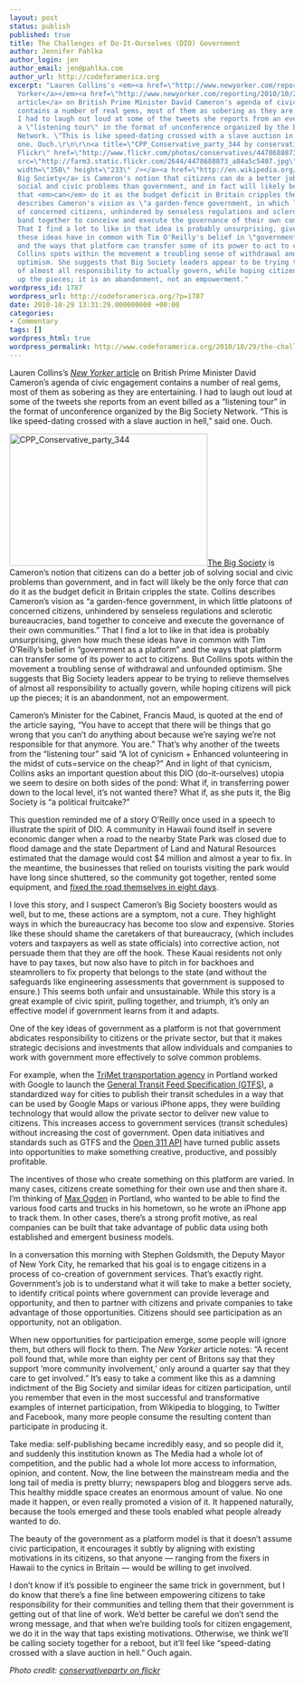 ```yaml
---
layout: post
status: publish
published: true
title: The Challenges of Do-It-Ourselves (DIO) Government
author: Jennifer Pahlka
author_login: jen
author_email: jen@pahlka.com
author_url: http://codeforamerica.org
excerpt: "Lauren Collins's <em><a href=\"http://www.newyorker.com/reporting/2010/10/25/101025fa_fact_collins\">New
  Yorker</a></em><a href=\"http://www.newyorker.com/reporting/2010/10/25/101025fa_fact_collins\">
  article</a> on British Prime Minister David Cameron's agenda of civic engagement
  contains a number of real gems, most of them as sobering as they are entertaining.
  I had to laugh out loud at some of the tweets she reports from an event billed as
  a \"listening tour\" in the format of unconference organized by the Big Society
  Network. \"This is like speed-dating crossed with a slave auction in hell,\" said
  one. Ouch.\r\n\r\n<a title=\"CPP_Conservative_party_344 by conservativeparty, on
  Flickr\" href=\"http://www.flickr.com/photos/conservatives/4478688873/\"><img class=\"alignleft\"
  src=\"http://farm3.static.flickr.com/2644/4478688873_a84a5c5407.jpg\" alt=\"CPP_Conservative_party_344\"
  width=\"350\" height=\"233\" /></a><a href=\"http://en.wikipedia.org/wiki/Big_Society\">The
  Big Society</a> is Cameron's notion that citizens can do a better job of solving
  social and civic problems than government, and in fact will likely be the only force
  that <em>can</em> do it as the budget deficit in Britain cripples the state. Collins
  describes Cameron's vision as \"a garden-fence government, in which little platoons
  of concerned citizens, unhindered by senseless regulations and sclerotic bureaucracies,
  band together to conceive and execute the governance of their own communities.\"
  That I find a lot to like in that idea is probably unsurprising, given how much
  these ideas have in common with Tim O'Reilly's belief in \"government as a platform\"
  and the ways that platform can transfer some of its power to act to citizens. But
  Collins spots within the movement a troubling sense of withdrawal and unfounded
  optimism. She suggests that Big Society leaders appear to be trying to relieve themselves
  of almost all responsibility to actually govern, while hoping citizens will pick
  up the pieces; it is an abandonment, not an empowerment."
wordpress_id: 1787
wordpress_url: http://codeforamerica.org/?p=1787
date: 2010-10-29 13:31:29.000000000 +00:00
categories:
- Commentary
tags: []
wordpress_html: true
wordpress_permalink: http://www.codeforamerica.org/2010/10/29/the-challenges-of-do-it-ourselves-dio-government/
---
```


<p>Lauren Collins’s <em><a href="http://www.newyorker.com/reporting/2010/10/25/101025fa_fact_collins">New Yorker</a></em><a href="http://www.newyorker.com/reporting/2010/10/25/101025fa_fact_collins"> article</a> on British Prime Minister David Cameron’s agenda of civic engagement contains a number of real gems, most of them as sobering as they are entertaining. I had to laugh out loud at some of the tweets she reports from an event billed as a “listening tour” in the format of unconference organized by the Big Society Network. “This is like speed-dating crossed with a slave auction in hell,” said one. Ouch.</p>
<p><a href="http://www.flickr.com/photos/conservatives/4478688873/" title="CPP_Conservative_party_344 by conservativeparty, on Flickr"><img alt="CPP_Conservative_party_344" class="alignleft" height="233" src="http://farm3.static.flickr.com/2644/4478688873_a84a5c5407.jpg" width="350"/></a><a href="http://en.wikipedia.org/wiki/Big_Society">The Big Society</a> is Cameron’s notion that citizens can do a better job of solving social and civic problems than government, and in fact will likely be the only force that <em>can</em> do it as the budget deficit in Britain cripples the state. Collins describes Cameron’s vision as “a garden-fence government, in which little platoons of concerned citizens, unhindered by senseless regulations and sclerotic bureaucracies, band together to conceive and execute the governance of their own communities.” That I find a lot to like in that idea is probably unsurprising, given how much these ideas have in common with Tim O’Reilly’s belief in “government as a platform” and the ways that platform can transfer some of its power to act to citizens. But Collins spots within the movement a troubling sense of withdrawal and unfounded optimism. She suggests that Big Society leaders appear to be trying to relieve themselves of almost all responsibility to actually govern, while hoping citizens will pick up the pieces; it is an abandonment, not an empowerment.<span id="more-1787"></span></p>
<p>Cameron’s Minister for the Cabinet, Francis Maud, is quoted at the end of the article saying, “You have to accept that there will be things that go wrong that you can’t do anything about because we’re saying we’re not responsible for that anymore. You are.” That’s why another of the tweets from the “listening tour” said “A lot of cynicism + Enhanced volunteering in the midst of cuts=service on the cheap?” And in light of that cynicism, Collins asks an important question about this DIO (do-it-ourselves) utopia we seem to desire on both sides of the pond: What if, in transferring power down to the local level, it’s not wanted there? What if, as she puts it, the Big Society is “a political fruitcake?”</p>
<p>This question reminded me of a story O’Reilly once used in a speech to illustrate the spirit of DIO. A community in Hawaii found itself in severe economic danger when a road to the nearby State Park was closed due to flood damage and the state Department of Land and Natural Resources estimated that the damage would cost $4 million and almost a year to fix. In the meantime, the businesses that relied on tourists visiting the park would have long since shuttered, so the community got together, rented some equipment, and <a href="http://articles.cnn.com/2009-04-09/us/hawaii.volunteers.repair_1_repairs-wait-business-owners?_s=PM:US">fixed the road themselves in eight days</a>.</p>
<p>I love this story, and I suspect Cameron’s Big Society boosters would as well, but to me, these actions are a symptom, not a cure. They highlight ways in which the bureaucracy has become too slow and expensive. Stories like these should shame the caretakers of that bureaucracy, (which includes voters and taxpayers as well as state officials) into corrective action, not persuade them that they are off the hook. These Kauai residents not only have to pay taxes, but now also have to pitch in for backhoes and steamrollers to fix property that belongs to the state (and without the safeguards like engineering assessments that government is supposed to ensure.) This seems both unfair and unsustainable. While this story is a great example of civic spirit, pulling together, and triumph, it’s only an effective model if government learns from it and adapts.</p>
<p>One of the key ideas of government as a platform is not that government abdicates responsibility to citizens or the private sector, but that it makes strategic decisions and investments that allow individuals and companies to work with government more effectively to solve common problems.</p>
<p>For example, when the <a href="http://trimet.org/">TriMet transportation agency</a> in Portland worked with Google to launch the <a href="http://code.google.com/transit/spec/transit_feed_specification.html">General Transit Feed Specification (GTFS)</a>, a standardized way for cities to publish their transit schedules in a way that can be used by Google Maps or various iPhone apps, they were building technology that would allow the private sector to deliver new value to citizens. This increases access to government services (transit schedules) without increasing the cost of government. Open data initiatives and standards such as GTFS and the <a href="http://open311.org">Open 311 API</a> have turned public assets into opportunities to make something creative, productive, and possibly profitable.</p>
<p>The incentives of those who create something on this platform are varied. In many cases, citizens create something for their own use and then share it. I’m thinking of <a href="http://maxogden.com/">Max Ogden</a> in Portland, who wanted to be able to find the various food carts and trucks in his hometown, so he wrote an iPhone app to track them. In other cases, there’s a strong profit motive, as real companies can be built that take advantage of public data using both established and emergent business models.</p>
<p>In a conversation this morning with Stephen Goldsmith, the Deputy Mayor of New York City, he remarked that his goal is to engage citizens in a process of co-creation of government services. That’s exactly right. Government’s job is to understand what it will take to make a better society, to identify critical points where government can provide leverage and opportunity, and then to partner with citizens and private companies to take advantage of those opportunities. Citizens should see participation as an opportunity, not an obligation.</p>
<p>When new opportunities for participation emerge, some people will ignore them, but others will flock to them. The <em>New Yorker</em> article notes: “A recent poll found that, while more than eighty per cent of Britons say that they support ‘more community involvement,’ only around a quarter say that they care to get involved.” It’s easy to take a comment like this as a damning indictment of the Big Society and similar ideas for citizen participation, until you remember that even in the most successful and transformative examples of internet participation, from Wikipedia to blogging, to Twitter and Facebook, many more people consume the resulting content than participate in producing it.</p>
<p>Take media: self-publishing became incredibly easy, and so people did it, and suddenly this institution known as The Media had a whole lot of competition, and the public had a whole lot more access to information, opinion, and content. Now, the line between the mainstream media and the long tail of media is pretty blurry; newspapers blog and bloggers serve ads. This healthy middle space creates an enormous amount of value. No one made it happen, or even really promoted a vision of it. It happened naturally, because the tools emerged and these tools enabled what people already wanted to do.</p>
<p>The beauty of the government as a platform model is that it doesn’t assume civic participation, it encourages it subtly by aligning with existing motivations in its citizens, so that anyone — ranging from the fixers in Hawaii to the cynics in Britain — would be willing to get involved.</p>
<p>I don’t know if it’s possible to engineer the same trick in government, but I do know that there’s a fine line between empowering citizens to take responsibility for their communities and telling them that their government is getting out of that line of work. We’d better be careful we don’t send the wrong message, and that when we’re building tools for citizen engagement, we do it in the way that taps existing motivations. Otherwise, we think we’ll be calling society together for a reboot, but it’ll feel like “speed-dating crossed with a slave auction in hell.” Ouch again.</p>
<p><em>Photo credit: <a href="http://www.flickr.com/photos/conservatives/4478688873/">conservativeparty on flickr</a> </em></p>
